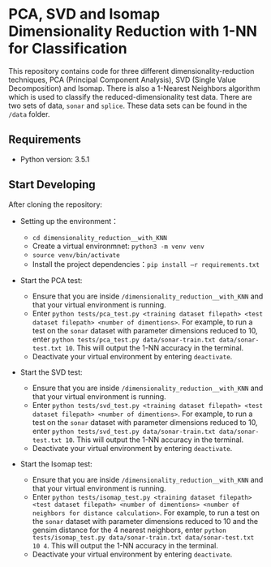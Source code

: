 # PCA, SVD and Isomap Dimensionality Reduction with 1-NN for Classification

This repository contains code for three different dimensionality-reduction techniques, 
PCA (Principal Component Analysis), SVD (Single Value Decomposition) and Isomap.
There is also a 1-Nearest Neighbors algorithm which is used to classify the 
reduced-dimensionality test data. There are two sets of data, `sonar` and `splice`.
These data sets can be found in the `/data` folder.

## Requirements

* Python version: 3.5.1

## Start Developing

After cloning the repository:

* Setting up the environment：
    - `cd dimensionality_reduction__with_KNN`
    - Create a virtual environmnet: `python3 -m venv venv`
    - `source venv/bin/activate`
    - Install the project dependencies：`pip install –r requirements.txt`

* Start the PCA test:
    - Ensure that you are inside `/dimensionality_reduction__with_KNN` and that your virtual environment is running.
    - Enter `python tests/pca_test.py <training dataset filepath> <test dataset filepath> <number of dimentions>`.
    For example, to run a test on the `sonar` dataset with parameter dimensions reduced to 10, enter 
    `python tests/pca_test.py data/sonar-train.txt data/sonar-test.txt 10`. This will output the 1-NN accuracy in the terminal.
    - Deactivate your virtual environment by entering `deactivate`.
    
* Start the SVD test:
    - Ensure that you are inside `/dimensionality_reduction__with_KNN` and that your virtual environment is running.
    - Enter `python tests/svd_test.py <training dataset filepath> <test dataset filepath> <number of dimentions>`.
    For example, to run a test on the `sonar` dataset with parameter dimensions reduced to 10, enter 
    `python tests/svd_test.py data/sonar-train.txt data/sonar-test.txt 10`. This will output the 1-NN accuracy in the terminal.
    - Deactivate your virtual environment by entering `deactivate`.
    
 * Start the Isomap test:
    - Ensure that you are inside `/dimensionality_reduction__with_KNN` and that your virtual environment is running.
    - Enter `python tests/isomap_test.py <training dataset filepath> <test dataset filepath> <number of dimentions> <number of neighbors for distance calculation>`.
    For example, to run a test on the `sonar` dataset with parameter dimensions reduced to 10 and the gensim distance for the 4 nearest neighbors, enter 
    `python tests/isomap_test.py data/sonar-train.txt data/sonar-test.txt 10 4`. This will output the 1-NN accuracy in the terminal.
    - Deactivate your virtual environment by entering `deactivate`.
